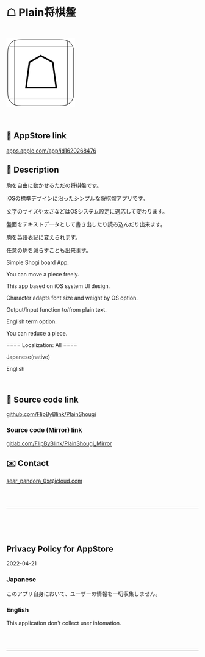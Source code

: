 # ☖ Plain将棋盤

<br>

![](PlainShougi/Assets.xcassets/LaunchIcon.imageset/LaunchIcon.png)

<br>


## 🔗 AppStore link

[apps.apple.com/app/id1620268476](https://apps.apple.com/app/id1620268476)


<!-- Manually sync below text between "📄AppDescription.swift" and "/README.md(here)" and "AppStoreConnect/_/Description". -->

## 📄 Description

駒を自由に動かせるただの将棋盤です。

iOSの標準デザインに沿ったシンプルな将棋盤アプリです。

文字のサイズや太さなどはOSシステム設定に適応して変わります。

盤面をテキストデータとして書き出したり読み込んだり出来ます。

駒を英語表記に変えられます。

任意の駒を減らすことも出来ます。


<!--==== English description ====-->

Simple Shogi board App.

You can move a piece freely.

This app based on iOS system UI design.

Character adapts font size and weight by OS option.

Output/Input function to/from plain text.

English term option.

You can reduce a piece.


==== Localization: All ====

Japanese(native)

English

<br>


## 🧰 Source code link

[github.com/FlipByBlink/PlainShougi](https://github.com/FlipByBlink/PlainShougi)


### Source code (Mirror) link

[gitlab.com/FlipByBlink/PlainShougi_Mirror](https://gitlab.com/FlipByBlink/PlainShougi_Mirror)


## ✉️ Contact

sear_pandora_0x@icloud.com


<br>

<br>

------

<br>

<br>

<br>


## Privacy Policy for AppStore

2022-04-21


### Japanese
このアプリ自身において、ユーザーの情報を一切収集しません。

### English
This application don't collect user infomation.


<br>

<br>

------

<br>

<br>


<!-- URL "Support page for AppStore" -->
<!-- https://flipbyblink.github.io/PlainShougi/ -->

<!-- URL "Privacy Policy for AppStore" -->
<!-- https://flipbyblink.github.io/PlainShougi/#privacy-policy-for-appstore -->
